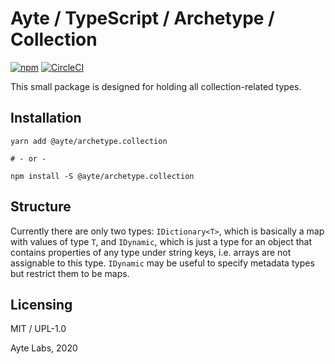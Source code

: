 # Ayte / TypeScript / Archetype / Collection

[![npm](https://img.shields.io/npm/v/@ayte/archetype.collection.svg?style=flat-square)](https://www.npmjs.com/package/@ayte/archetype.collection)
[![CircleCI](https://img.shields.io/circleci/project/github/ayte-io/ts-archetype.svg?style=flat-square)](https://app.circleci.com/github/ayte-io/ts-archetype/pipelines?branch=release%2F0.1)

This small package is designed for holding all collection-related types.

## Installation

```console
yarn add @ayte/archetype.collection

# - or -

npm install -S @ayte/archetype.collection
```

## Structure

Currently there are only two types: `IDictionary<T>`, which is basically
a map with values of type `T`, and `IDynamic`, which is just a type for
an object that contains properties of any type under string keys, i.e.
arrays are not assignable to this type. `IDynamic` may be useful to
specify metadata types but restrict them to be maps. 

## Licensing

MIT / UPL-1.0

Ayte Labs, 2020
